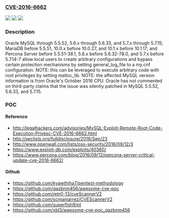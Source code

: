 ### [CVE-2016-6662](https://cve.mitre.org/cgi-bin/cvename.cgi?name=CVE-2016-6662)
![](https://img.shields.io/static/v1?label=Product&message=n%2Fa&color=blue)
![](https://img.shields.io/static/v1?label=Version&message=n%2Fa&color=blue)
![](https://img.shields.io/static/v1?label=Vulnerability&message=n%2Fa&color=brighgreen)

### Description

Oracle MySQL through 5.5.52, 5.6.x through 5.6.33, and 5.7.x through 5.7.15; MariaDB before 5.5.51, 10.0.x before 10.0.27, and 10.1.x before 10.1.17; and Percona Server before 5.5.51-38.1, 5.6.x before 5.6.32-78.0, and 5.7.x before 5.7.14-7 allow local users to create arbitrary configurations and bypass certain protection mechanisms by setting general_log_file to a my.cnf configuration. NOTE: this can be leveraged to execute arbitrary code with root privileges by setting malloc_lib. NOTE: the affected MySQL version information is from Oracle's October 2016 CPU. Oracle has not commented on third-party claims that the issue was silently patched in MySQL 5.5.52, 5.6.33, and 5.7.15.

### POC

#### Reference
- http://legalhackers.com/advisories/MySQL-Exploit-Remote-Root-Code-Execution-Privesc-CVE-2016-6662.html
- http://seclists.org/fulldisclosure/2016/Sep/23
- http://www.openwall.com/lists/oss-security/2016/09/12/3
- https://www.exploit-db.com/exploits/40360/
- https://www.percona.com/blog/2016/09/12/percona-server-critical-update-cve-2016-6662/

#### Github
- https://github.com/kyawthiha7/pentest-methodology
- https://github.com/qazbnm456/awesome-cve-poc
- https://github.com/retr0-13/cveScannerV2
- https://github.com/scmanjarrez/CVEScannerV2
- https://github.com/superfish9/pt
- https://github.com/xbl3/awesome-cve-poc_qazbnm456

